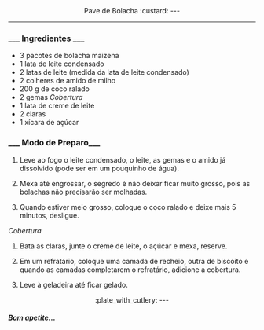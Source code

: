 <center> Pave de Bolacha
:custard:
---
</center>

----

<h3> ___ Ingredientes ___ </h3>

* 3 pacotes de bolacha maizena
* 1 lata de leite condensado
* 2 latas de leite (medida da lata de leite condensado)
* 2 colheres de amido de milho
* 200 g de coco ralado
* 2 gemas
_Cobertura_
* 1 lata de creme de leite
* 2 claras
* 1 xícara de açúcar

<h3> ___ Modo de Preparo___ </h3>

1. Leve ao fogo o leite condensado, o leite, as gemas e o amido já dissolvido (pode ser em um pouquinho de água).

2. Mexa até engrossar, o segredo é não deixar ficar muito grosso, pois as bolachas não precisarão ser molhadas.

3. Quando estiver meio grosso, coloque o coco ralado e deixe mais 5 minutos, desligue.

_Cobertura_

1. Bata as claras, junte o creme de leite, o açúcar e mexa, reserve.

2. Em um refratário, coloque uma camada de recheio, outra de biscoito e quando as camadas completarem o refratário, adicione a cobertura.

3. Leve à geladeira até ficar gelado.

<center> 
:plate_with_cutlery:
---
</center>
<h5> Bom apetite... </h5>